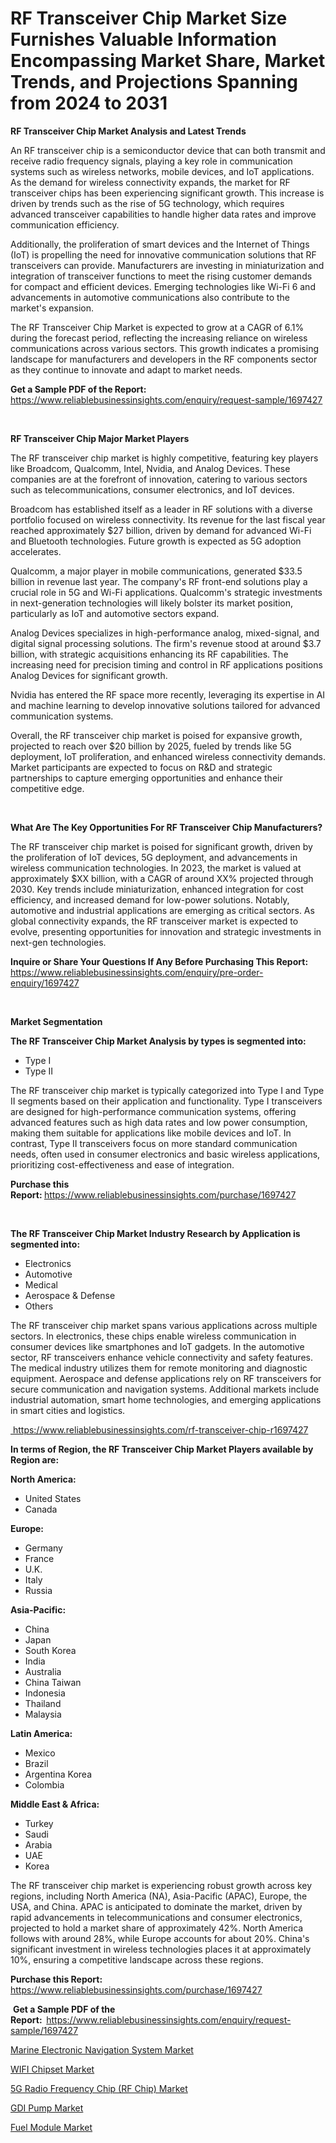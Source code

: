 <p><h1>RF Transceiver Chip Market Size Furnishes Valuable Information Encompassing Market Share, Market Trends, and Projections Spanning from 2024 to 2031</h1></p><p><strong>RF Transceiver Chip Market Analysis and Latest Trends</strong></p>
<p><p>An RF transceiver chip is a semiconductor device that can both transmit and receive radio frequency signals, playing a key role in communication systems such as wireless networks, mobile devices, and IoT applications. As the demand for wireless connectivity expands, the market for RF transceiver chips has been experiencing significant growth. This increase is driven by trends such as the rise of 5G technology, which requires advanced transceiver capabilities to handle higher data rates and improve communication efficiency.</p><p>Additionally, the proliferation of smart devices and the Internet of Things (IoT) is propelling the need for innovative communication solutions that RF transceivers can provide. Manufacturers are investing in miniaturization and integration of transceiver functions to meet the rising customer demands for compact and efficient devices. Emerging technologies like Wi-Fi 6 and advancements in automotive communications also contribute to the market's expansion.</p><p>The RF Transceiver Chip Market is expected to grow at a CAGR of 6.1% during the forecast period, reflecting the increasing reliance on wireless communications across various sectors. This growth indicates a promising landscape for manufacturers and developers in the RF components sector as they continue to innovate and adapt to market needs.</p></p>
<p><strong>Get a Sample PDF of the Report:&nbsp;</strong> <a href="https://www.reliablebusinessinsights.com/enquiry/request-sample/1697427?utm_campaign=62&utm_medium=2&utm_source=Github&utm_content=ia&utm_term=12122024&utm_id=rf-transceiver-chip">https://www.reliablebusinessinsights.com/enquiry/request-sample/1697427</a></p>
<p>&nbsp;</p>
<p><strong>RF Transceiver Chip Major Market Players</strong></p>
<p><p>The RF transceiver chip market is highly competitive, featuring key players like Broadcom, Qualcomm, Intel, Nvidia, and Analog Devices. These companies are at the forefront of innovation, catering to various sectors such as telecommunications, consumer electronics, and IoT devices.</p><p>Broadcom has established itself as a leader in RF solutions with a diverse portfolio focused on wireless connectivity. Its revenue for the last fiscal year reached approximately $27 billion, driven by demand for advanced Wi-Fi and Bluetooth technologies. Future growth is expected as 5G adoption accelerates.</p><p>Qualcomm, a major player in mobile communications, generated $33.5 billion in revenue last year. The company's RF front-end solutions play a crucial role in 5G and Wi-Fi applications. Qualcomm's strategic investments in next-generation technologies will likely bolster its market position, particularly as IoT and automotive sectors expand.</p><p>Analog Devices specializes in high-performance analog, mixed-signal, and digital signal processing solutions. The firm's revenue stood at around $3.7 billion, with strategic acquisitions enhancing its RF capabilities. The increasing need for precision timing and control in RF applications positions Analog Devices for significant growth.</p><p>Nvidia has entered the RF space more recently, leveraging its expertise in AI and machine learning to develop innovative solutions tailored for advanced communication systems.</p><p>Overall, the RF transceiver chip market is poised for expansive growth, projected to reach over $20 billion by 2025, fueled by trends like 5G deployment, IoT proliferation, and enhanced wireless connectivity demands. Market participants are expected to focus on R&D and strategic partnerships to capture emerging opportunities and enhance their competitive edge.</p></p>
<p>&nbsp;</p>
<p><strong>What Are The Key Opportunities For RF Transceiver Chip Manufacturers?</strong></p>
<p><p>The RF transceiver chip market is poised for significant growth, driven by the proliferation of IoT devices, 5G deployment, and advancements in wireless communication technologies. In 2023, the market is valued at approximately $XX billion, with a CAGR of around XX% projected through 2030. Key trends include miniaturization, enhanced integration for cost efficiency, and increased demand for low-power solutions. Notably, automotive and industrial applications are emerging as critical sectors. As global connectivity expands, the RF transceiver market is expected to evolve, presenting opportunities for innovation and strategic investments in next-gen technologies.</p></p>
<p><strong>Inquire or Share Your Questions If Any Before Purchasing This Report:</strong> <a href="https://www.reliablebusinessinsights.com/enquiry/pre-order-enquiry/1697427?utm_campaign=62&utm_medium=2&utm_source=Github&utm_content=ia&utm_term=12122024&utm_id=rf-transceiver-chip">https://www.reliablebusinessinsights.com/enquiry/pre-order-enquiry/1697427</a></p>
<p>&nbsp;</p>
<p><strong>Market Segmentation</strong></p>
<p><strong>The RF Transceiver Chip Market Analysis by types is segmented into:</strong></p>
<p><ul><li>Type I</li><li>Type II</li></ul></p>
<p><p>The RF transceiver chip market is typically categorized into Type I and Type II segments based on their application and functionality. Type I transceivers are designed for high-performance communication systems, offering advanced features such as high data rates and low power consumption, making them suitable for applications like mobile devices and IoT. In contrast, Type II transceivers focus on more standard communication needs, often used in consumer electronics and basic wireless applications, prioritizing cost-effectiveness and ease of integration.</p></p>
<p><strong>Purchase this Report:&nbsp;</strong><a href="https://www.reliablebusinessinsights.com/purchase/1697427?utm_campaign=62&utm_medium=2&utm_source=Github&utm_content=ia&utm_term=12122024&utm_id=rf-transceiver-chip">https://www.reliablebusinessinsights.com/purchase/1697427</a></p>
<p>&nbsp;</p>
<p><strong>The RF Transceiver Chip Market Industry Research by Application is segmented into:</strong></p>
<p><ul><li>Electronics</li><li>Automotive</li><li>Medical</li><li>Aerospace & Defense</li><li>Others</li></ul></p>
<p><p>The RF transceiver chip market spans various applications across multiple sectors. In electronics, these chips enable wireless communication in consumer devices like smartphones and IoT gadgets. In the automotive sector, RF transceivers enhance vehicle connectivity and safety features. The medical industry utilizes them for remote monitoring and diagnostic equipment. Aerospace and defense applications rely on RF transceivers for secure communication and navigation systems. Additional markets include industrial automation, smart home technologies, and emerging applications in smart cities and logistics.</p></p>
<p><a href="https://www.reliablebusinessinsights.com/rf-transceiver-chip-r1697427?utm_campaign=62&utm_medium=2&utm_source=Github&utm_content=ia&utm_term=12122024&utm_id=rf-transceiver-chip">&nbsp;https://www.reliablebusinessinsights.com/rf-transceiver-chip-r1697427</a></p>
<p><strong>In terms of Region, the RF Transceiver Chip Market Players available by Region are:</strong></p>
<p>
    <p> <strong> North America: </strong>
        <ul>
            <li>United States</li>
            <li>Canada</li>
        </ul>
        </p> 
    <p> <strong> Europe: </strong>
        <ul>
            <li>Germany</li>
            <li>France</li>
            <li>U.K.</li>
            <li>Italy</li>
            <li>Russia</li>
        </ul>
        </p> 
    <p> <strong> Asia-Pacific: </strong>
        <ul>
            <li>China</li>
            <li>Japan</li>
            <li>South Korea</li>
            <li>India</li>
            <li>Australia</li>
            <li>China Taiwan</li>
            <li>Indonesia</li>
            <li>Thailand</li>
            <li>Malaysia</li>
        </ul>
        </p> 
    <p> <strong> Latin America: </strong>
        <ul>
            <li>Mexico</li>
            <li>Brazil</li>
            <li>Argentina Korea</li>
            <li>Colombia</li>
        </ul>
        </p> 
    <p> <strong> Middle East & Africa: </strong>
        <ul>
            <li>Turkey</li>
            <li>Saudi</li>
            <li>Arabia</li>
            <li>UAE</li>
            <li>Korea</li>
        </ul>
    </p>
    </p>
<p><p>The RF transceiver chip market is experiencing robust growth across key regions, including North America (NA), Asia-Pacific (APAC), Europe, the USA, and China. APAC is anticipated to dominate the market, driven by rapid advancements in telecommunications and consumer electronics, projected to hold a market share of approximately 42%. North America follows with around 28%, while Europe accounts for about 20%. China's significant investment in wireless technologies places it at approximately 10%, ensuring a competitive landscape across these regions.</p></p>
<p><strong>Purchase this Report: </strong><a href="https://www.reliablebusinessinsights.com/purchase/1697427?utm_campaign=62&utm_medium=2&utm_source=Github&utm_content=ia&utm_term=12122024&utm_id=rf-transceiver-chip">https://www.reliablebusinessinsights.com/purchase/1697427</a></p>
<p>&nbsp;<strong>Get a Sample PDF of the Report:&nbsp;&nbsp;</strong><a href="https://www.reliablebusinessinsights.com/enquiry/request-sample/1697427?utm_campaign=62&utm_medium=2&utm_source=Github&utm_content=ia&utm_term=12122024&utm_id=rf-transceiver-chip">https://www.reliablebusinessinsights.com/enquiry/request-sample/1697427</a></p>
<p><strong></strong></p>
<p><p><a href="https://www.linkedin.com/pulse/marine-electronic-navigation-system-market-report-2024-gxrvc?utm_campaign=62&utm_medium=2&utm_source=Github&utm_content=ia&utm_term=12122024&utm_id=rf-transceiver-chip">Marine Electronic Navigation System Market</a></p><p><a href="https://github.com/manesros8/Market-Research-Report-List-1/blob/main/wifi-chipset-market.md?utm_campaign=62&utm_medium=2&utm_source=Github&utm_content=ia&utm_term=12122024&utm_id=rf-transceiver-chip">WIFI Chipset Market</a></p><p><a href="https://github.com/WashimHussain441/Market-Research-Report-List-1/blob/main/5g-radio-frequency-chip-rf-chip-market.md?utm_campaign=62&utm_medium=2&utm_source=Github&utm_content=ia&utm_term=12122024&utm_id=rf-transceiver-chip">5G Radio Frequency Chip (RF Chip) Market</a></p><p><a href="https://www.linkedin.com/pulse/unlock-vital-data-gdi-pump-market-financial-summary-shareholding-almnc?utm_campaign=62&utm_medium=2&utm_source=Github&utm_content=ia&utm_term=12122024&utm_id=rf-transceiver-chip">GDI Pump Market</a></p><p><a href="https://www.linkedin.com/pulse/impressive-size-global-fuel-module-market-set-reach-new-fehqc?utm_campaign=62&utm_medium=2&utm_source=Github&utm_content=ia&utm_term=12122024&utm_id=rf-transceiver-chip">Fuel Module Market</a></p></p>